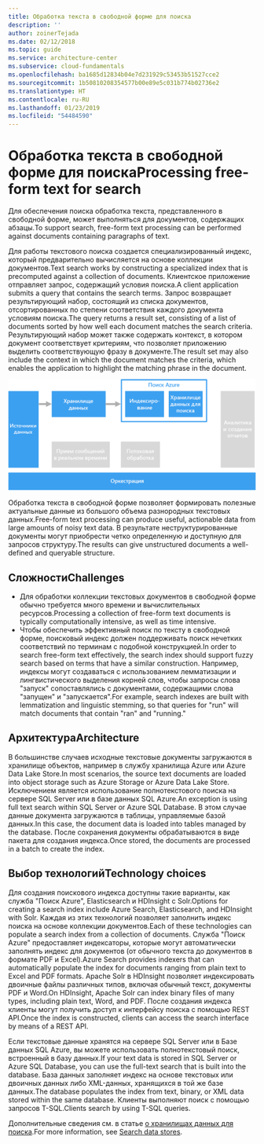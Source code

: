 ```yaml
---
title: Обработка текста в свободной форме для поиска
description: ''
author: zoinerTejada
ms.date: 02/12/2018
ms.topic: guide
ms.service: architecture-center
ms.subservice: cloud-fundamentals
ms.openlocfilehash: ba1685d12834b04e7d231929c53453b51527cce2
ms.sourcegitcommit: 1b50810208354577b00e89e5c031b774b02736e2
ms.translationtype: HT
ms.contentlocale: ru-RU
ms.lasthandoff: 01/23/2019
ms.locfileid: "54484590"
---
```

# <a name="processing-free-form-text-for-search"></a><span data-ttu-id="dcf1b-102">Обработка текста в свободной форме для поиска</span><span class="sxs-lookup"><span data-stu-id="dcf1b-102">Processing free-form text for search</span></span>

<span data-ttu-id="dcf1b-103">Для обеспечения поиска обработка текста, представленного в свободной форме, может выполняться для документов, содержащих абзацы.</span><span class="sxs-lookup"><span data-stu-id="dcf1b-103">To support search, free-form text processing can be performed against documents containing paragraphs of text.</span></span>

<span data-ttu-id="dcf1b-104">Для работы текстового поиска создается специализированный индекс, который предварительно вычисляется на основе коллекции документов.</span><span class="sxs-lookup"><span data-stu-id="dcf1b-104">Text search works by constructing a specialized index that is precomputed against a collection of documents.</span></span> <span data-ttu-id="dcf1b-105">Клиентское приложение отправляет запрос, содержащий условия поиска.</span><span class="sxs-lookup"><span data-stu-id="dcf1b-105">A client application submits a query that contains the search terms.</span></span> <span data-ttu-id="dcf1b-106">Запрос возвращает результирующий набор, состоящий из списка документов, отсортированных по степени соответствия каждого документа условиям поиска.</span><span class="sxs-lookup"><span data-stu-id="dcf1b-106">The query returns a result set, consisting of a list of documents sorted by how well each document matches the search criteria.</span></span> <span data-ttu-id="dcf1b-107">Результирующий набор может также содержать контекст, в котором документ соответствует критериям, что позволяет приложению выделить соответствующую фразу в документе.</span><span class="sxs-lookup"><span data-stu-id="dcf1b-107">The result set may also include the context in which the document matches the criteria, which enables the application to highlight the matching phrase in the document.</span></span>

![Схема конвейера поиска](./images/search-pipeline.png)

<span data-ttu-id="dcf1b-109">Обработка текста в свободной форме позволяет формировать полезные актуальные данные из большого объема разнородных текстовых данных.</span><span class="sxs-lookup"><span data-stu-id="dcf1b-109">Free-form text processing can produce useful, actionable data from large amounts of noisy text data.</span></span> <span data-ttu-id="dcf1b-110">В результате неструктурированные документы могут приобрести четко определенную и доступную для запросов структуру.</span><span class="sxs-lookup"><span data-stu-id="dcf1b-110">The results can give unstructured documents a well-defined and queryable structure.</span></span>

## <a name="challenges"></a><span data-ttu-id="dcf1b-111">Сложности</span><span class="sxs-lookup"><span data-stu-id="dcf1b-111">Challenges</span></span>

- <span data-ttu-id="dcf1b-112">Для обработки коллекции текстовых документов в свободной форме обычно требуется много времени и вычислительных ресурсов.</span><span class="sxs-lookup"><span data-stu-id="dcf1b-112">Processing a collection of free-form text documents is typically computationally intensive, as well as time intensive.</span></span>
- <span data-ttu-id="dcf1b-113">Чтобы обеспечить эффективный поиск по тексту в свободной форме, поисковый индекс должен поддерживать поиск нечетких соответствий по терминам с подобной конструкцией.</span><span class="sxs-lookup"><span data-stu-id="dcf1b-113">In order to search free-form text effectively, the search index should support fuzzy search based on terms that have a similar construction.</span></span> <span data-ttu-id="dcf1b-114">Например, индексы могут создаваться с использованием лемматизации и лингвистического выделения корней слов, чтобы запросы слова "запуск" сопоставлялись с документами, содержащими слова "запущен" и "запускается".</span><span class="sxs-lookup"><span data-stu-id="dcf1b-114">For example, search indexes are built with lemmatization and linguistic stemming, so that queries for "run" will match documents that contain "ran" and "running."</span></span>

## <a name="architecture"></a><span data-ttu-id="dcf1b-115">Архитектура</span><span class="sxs-lookup"><span data-stu-id="dcf1b-115">Architecture</span></span>

<span data-ttu-id="dcf1b-116">В большинстве случаев исходные текстовые документы загружаются в хранилище объектов, например в службу хранилища Azure или Azure Data Lake Store.</span><span class="sxs-lookup"><span data-stu-id="dcf1b-116">In most scenarios, the source text documents are loaded into object storage such as Azure Storage or Azure Data Lake Store.</span></span> <span data-ttu-id="dcf1b-117">Исключением является использование полнотекстового поиска на сервере SQL Server или в базе данных SQL Azure.</span><span class="sxs-lookup"><span data-stu-id="dcf1b-117">An exception is using full text search within SQL Server or Azure SQL Database.</span></span> <span data-ttu-id="dcf1b-118">В этом случае данные документа загружаются в таблицы, управляемые базой данных.</span><span class="sxs-lookup"><span data-stu-id="dcf1b-118">In this case, the document data is loaded into tables managed by the database.</span></span> <span data-ttu-id="dcf1b-119">После сохранения документы обрабатываются в виде пакета для создания индекса.</span><span class="sxs-lookup"><span data-stu-id="dcf1b-119">Once stored, the documents are processed in a batch to create the index.</span></span>

## <a name="technology-choices"></a><span data-ttu-id="dcf1b-120">Выбор технологий</span><span class="sxs-lookup"><span data-stu-id="dcf1b-120">Technology choices</span></span>

<span data-ttu-id="dcf1b-121">Для создания поискового индекса доступны такие варианты, как служба "Поиск Azure", Elasticsearch и HDInsight с Solr.</span><span class="sxs-lookup"><span data-stu-id="dcf1b-121">Options for creating a search index include Azure Search, Elasticsearch, and HDInsight with Solr.</span></span> <span data-ttu-id="dcf1b-122">Каждая из этих технологий позволяет заполнить индекс поиска на основе коллекции документов.</span><span class="sxs-lookup"><span data-stu-id="dcf1b-122">Each of these technologies can populate a search index from a collection of documents.</span></span> <span data-ttu-id="dcf1b-123">Служба "Поиск Azure" предоставляет индексаторы, которые могут автоматически заполнять индекс для документов (от обычного текста до документов в формате PDF и Excel).</span><span class="sxs-lookup"><span data-stu-id="dcf1b-123">Azure Search provides indexers that can automatically populate the index for documents ranging from plain text to Excel and PDF formats.</span></span> <span data-ttu-id="dcf1b-124">Apache Solr в HDInsight позволяет индексировать двоичные файлы различных типов, включая обычный текст, документы PDF и Word.</span><span class="sxs-lookup"><span data-stu-id="dcf1b-124">On HDInsight, Apache Solr can index binary files of many types, including plain text, Word, and PDF.</span></span> <span data-ttu-id="dcf1b-125">После создания индекса клиенты могут получить доступ к интерфейсу поиска с помощью REST API.</span><span class="sxs-lookup"><span data-stu-id="dcf1b-125">Once the index is constructed, clients can access the search interface by means of a REST API.</span></span>

<span data-ttu-id="dcf1b-126">Если текстовые данные хранятся на сервере SQL Server или в Базе данных SQL Azure, вы можете использовать полнотекстовый поиск, встроенный в базу данных.</span><span class="sxs-lookup"><span data-stu-id="dcf1b-126">If your text data is stored in SQL Server or Azure SQL Database, you can use the full-text search that is built into the database.</span></span> <span data-ttu-id="dcf1b-127">База данных заполняет индекс на основе текстовых или двоичных данных либо XML-данных, хранящихся в той же базе данных.</span><span class="sxs-lookup"><span data-stu-id="dcf1b-127">The database populates the index from text, binary, or XML data stored within the same database.</span></span> <span data-ttu-id="dcf1b-128">Клиенты выполняют поиск с помощью запросов T-SQL.</span><span class="sxs-lookup"><span data-stu-id="dcf1b-128">Clients search by using T-SQL queries.</span></span>

<span data-ttu-id="dcf1b-129">Дополнительные сведения см. в статье [о хранилищах данных для поиска](../technology-choices/search-options.md).</span><span class="sxs-lookup"><span data-stu-id="dcf1b-129">For more information, see [Search data stores](../technology-choices/search-options.md).</span></span>

